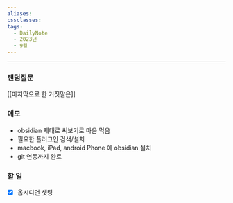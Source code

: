 ```yaml
---
aliases: 
cssclasses: 
tags:
  - DailyNote
  - 2023년
  - 9월
---
```

---
### 랜덤질문
[[마지막으로 한 거짓말은]]

### 메모
- obsidian 제대로 써보기로 마음 먹음
- 필요한 플러그인 검색/설치
- macbook, iPad, android Phone 에 obsidian 설치
- git 연동까지 완료

### 할 일
- [x] 옵시디언 셋팅
